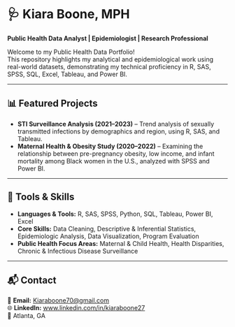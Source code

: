 # 🩺 Kiara Boone, MPH
**Public Health Data Analyst | Epidemiologist | Research Professional**

Welcome to my Public Health Data Portfolio!  
This repository highlights my analytical and epidemiological work using real-world datasets, demonstrating my technical proficiency in R, SAS, SPSS, SQL, Excel, Tableau, and Power BI.

---

## 📊 Featured Projects
- **STI Surveillance Analysis (2021–2023)** – Trend analysis of sexually transmitted infections by demographics and region, using R, SAS, and Tableau.  
- **Maternal Health & Obesity Study (2020–2022)** – Examining the relationship between pre-pregnancy obesity, low income, and infant mortality among Black women in the U.S., analyzed with SPSS and Power BI.

---

## 🧩 Tools & Skills
- **Languages & Tools:** R, SAS, SPSS, Python, SQL, Tableau, Power BI, Excel  
- **Core Skills:** Data Cleaning, Descriptive & Inferential Statistics, Epidemiologic Analysis, Data Visualization, Program Evaluation  
- **Public Health Focus Areas:** Maternal & Child Health, Health Disparities, Chronic & Infectious Disease Surveillance  

---

## 📬 Contact
📧 **Email:** Kiaraboone70@gmail.com  
🌐 **LinkedIn:** www.linkedin.com/in/kiaraboone27  
📍 Atlanta, GA  
